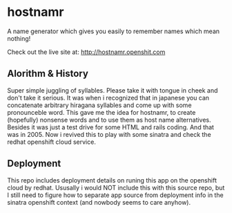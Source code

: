 hostnamr
========

A name generator which gives you easily to remember names which mean nothing!

Check out the live site at: <http://hostnamr.openshit.com>

Alorithm & History
-----------------

Super simple juggling of syllables. Please take it with tongue in cheek and
don't take it serious. It was when i recognized that in japanese you can
concatenate arbitrary hiragana syllables and come up with some pronounceble
word. This gave me the idea for hostnamr, to create (hopefully) nonsense words
and to use them as host name alternatives. Besides it was just a test drive
for some HTML and rails coding. And that was in 2005. Now i revived this to
play with some sinatra and check the redhat openshift cloud service.

Deployment
----------

This repo includes deployment details on runing this app on the openshift
cloud by redhat. Ususally i would NOT include this with this source repo, but
I still need to figure how to separate app source from deployment info in the
sinatra openshift context (and nowbody seems to care anyhow).


